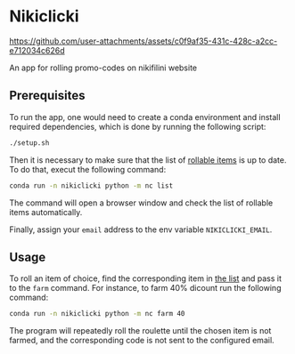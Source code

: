 # Nikiclicki

https://github.com/user-attachments/assets/c0f9af35-431c-428c-a2cc-e712034c626d

An app for rolling promo-codes on nikifilini website

## Prerequisites

To run the app, one would need to create a conda environment and install required dependencies, which is done by running the following script:

```sh
./setup.sh
```

Then it is necessary to make sure that the list of [rollable items](assets/targets.py) is up to date. To do that, execut the following command:

```sh
conda run -n nikiclicki python -m nc list
```

The command will open a browser window and check the list of rollable items automatically.

Finally, assign your `email` address to the env variable `NIKICLICKI_EMAIL`.

## Usage

To roll an item of choice, find the corresponding item in [the list](assets/targets.py) and pass it to the `farm` command. For instance, to farm 40% dicount run the following command:

```sh
conda run -n nikiclicki python -m nc farm 40
```

The program will repeatedly roll the roulette until the chosen item is not farmed, and the corresponding code is not sent to the configured email.
